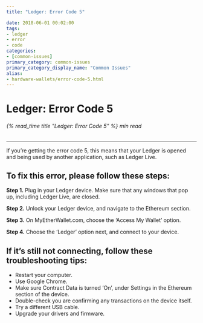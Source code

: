 ```yaml
---
title: "Ledger: Error Code 5"

date: 2018-06-01 00:02:00
tags:
- ledger
- error
- code
categories:
- [common-issues]
primary_category: common-issues
primary_category_display_name: "Common Issues"
alias:
- hardware-wallets/error-code-5.html
---
```


# __Ledger: Error Code 5__
###### {% read_time title "Ledger: Error Code 5" %} min read
***

If you’re getting the error code 5, this means that your Ledger is opened and being used by another application, such as Ledger Live. 

## __To fix this error, please follow these steps:__

**Step 1.** Plug in your Ledger device. Make sure that any windows that pop up, including Ledger Live, are closed. 

**Step 2.** Unlock your Ledger device, and navigate to the Ethereum section.

**Step 3.** On MyEtherWallet.com, choose the ‘Access My Wallet’ option.

**Step 4.** Choose the ‘Ledger’ option next, and connect to your device. 

## __If it’s still not connecting, follow these troubleshooting tips:__

* Restart your computer.
* Use Google Chrome.
* Make sure Contract Data is turned ‘On’, under Settings in the Ethereum section of the device.
* Double-check you are confirming any transactions on the device itself.
* Try a different USB cable.
* Upgrade your drivers and firmware.
